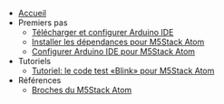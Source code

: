 - [Accueil](/)
- Premiers pas
	- [Télécharger et configurer Arduino IDE](arduino/ide/README.md)
	- [Installer les dépendances pour M5Stack Atom](m5stack/atom/installation/README.md)
	- [Configurer Arduino IDE pour M5Stack Atom](m5stack/atom/configuration/README.md)
- Tutoriels
	- [Tutoriel: le code test «Blink» pour M5Stack Atom](m5stack/atom/tutoriel/blink/README.md)
-  Références
	- [Broches du M5Stack Atom](m5stack/atom/broches/README.md)
